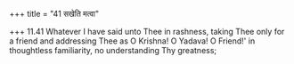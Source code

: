 +++
title = "41 सखेति मत्वा"

+++
11.41 Whatever I have said unto Thee in rashness, taking Thee only for a
friend and addressing Thee as O Krishna! O Yadava! O Friend!' in
thoughtless familiarity, no understanding Thy greatness;
